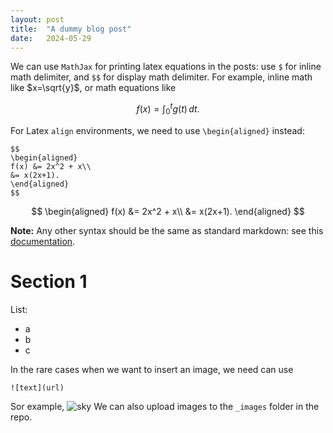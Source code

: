 ```yaml
---
layout: post
title:  "A dummy blog post"
date:   2024-05-29
---
```

We can use `MathJax` for printing latex equations in the posts: use `$` for inline math delimiter, and `$$` for display math delimiter. For example, inline math like $x=\sqrt{y}$, or math equations like

$$
f(x) = \int_0^t g(t)\, dt.
$$

For Latex `align` environments, we need to use `\begin{aligned}` instead:
```
$$
\begin{aligned}
f(x) &= 2x^2 + x\\
&= x(2x+1).
\end{aligned}
$$
```

$$
\begin{aligned}
f(x) &= 2x^2 + x\\
&= x(2x+1).
\end{aligned}
$$

**Note:** Any other syntax should be the same as standard markdown: see this [documentation](https://www.markdownguide.org/basic-syntax/).

# Section 1

List:
- a
- b
- c

In the rare cases when we want to insert an image, we need can use 
```
![text](url)
```
Sor example, 
![sky](https://img.freepik.com/free-photo/nature-colorful-landscape-dusk-cloud_1203-5705.jpg?t=st=1717032420~exp=1717036020~hmac=26812c2c23997b969cc4140ee5dc2faae9c139732265b14956d7cae1383652f3&w=1480)
We can also upload images to the `_images` folder in the repo.